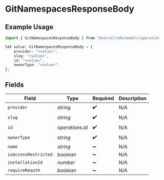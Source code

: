 # GitNamespacesResponseBody

## Example Usage

```typescript
import { GitNamespacesResponseBody } from "@vercel/sdk/models/operations";

let value: GitNamespacesResponseBody = {
    provider: "<value>",
    slug: "<value>",
    id: "<value>",
    ownerType: "<value>",
};
```

## Fields

| Field                | Type                 | Required             | Description          |
| -------------------- | -------------------- | -------------------- | -------------------- |
| `provider`           | *string*             | :heavy_check_mark:   | N/A                  |
| `slug`               | *string*             | :heavy_check_mark:   | N/A                  |
| `id`                 | *operations.Id*      | :heavy_check_mark:   | N/A                  |
| `ownerType`          | *string*             | :heavy_check_mark:   | N/A                  |
| `name`               | *string*             | :heavy_minus_sign:   | N/A                  |
| `isAccessRestricted` | *boolean*            | :heavy_minus_sign:   | N/A                  |
| `installationId`     | *number*             | :heavy_minus_sign:   | N/A                  |
| `requireReauth`      | *boolean*            | :heavy_minus_sign:   | N/A                  |